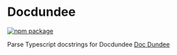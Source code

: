 # Docdundee

[![npm package](https://img.shields.io/npm/v/@docdundee/tsdoc)](https://www.npmjs.com/package/@docdundee/tsdoc)

Parse Typescript docstrings for Docdundee [Doc Dundee](https://github.com/synw/docdundee)
